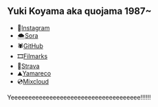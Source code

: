 ## Yuki Koyama aka quojama 1987~

- 📸[Instagram](https://www.instagram.com/quojama/)
- 🌨️[Sora](https://sora.chatgpt.com/profile/quojama)
- 🕷️[GitHub](https://github.com/quojama)
- 🎞️[Filmarks](https://filmarks.com/users/quojama)
- 🏃[Strava](https://www.strava.com/athletes/186208570)
- ⛰️[Yamareco](https://www.yamareco.com/modules/yamareco/userinfo-950394-data.html)
- 💿️[Mixcloud](https://www.mixcloud.com/quojama/)

Yeeeeeeeeeeeeeeeeeeeeeeeeeeeeeeeeeeeee!!!!!!
